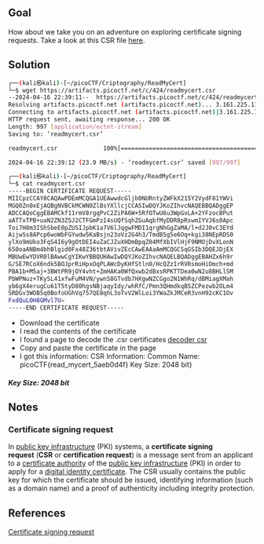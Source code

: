 ## Goal
How about we take you on an adventure on exploring certificate signing requests. Take a look at this CSR file [here](https://artifacts.picoctf.net/c/424/readmycert.csr).
## Solution

```bash
┌──(kali㉿kali)-[~/picoCTF/Criptography/ReadMyCert]
└─$ wget https://artifacts.picoctf.net/c/424/readmycert.csr
--2024-04-16 22:39:11--  https://artifacts.picoctf.net/c/424/readmycert.csr
Resolving artifacts.picoctf.net (artifacts.picoctf.net)... 3.161.225.11, 3.161.225.60, 3.161.225.3, ...
Connecting to artifacts.picoctf.net (artifacts.picoctf.net)|3.161.225.11|:443... connected.
HTTP request sent, awaiting response... 200 OK
Length: 997 [application/octet-stream]
Saving to: ‘readmycert.csr’

readmycert.csr             100%[========================================>]     997  --.-KB/s    in 0s      

2024-04-16 22:39:12 (23.9 MB/s) - ‘readmycert.csr’ saved [997/997]

┌──(kali㉿kali)-[~/picoCTF/Criptography/ReadMyCert]
└─$ cat readmycert.csr 
-----BEGIN CERTIFICATE REQUEST-----
MIICpzCCAY8CAQAwPDEmMCQGA1UEAwwdcGljb0NURntyZWFkX215Y2VydF81YWVi
MGQ0Zn0xEjAQBgNVBCkMCWN0ZlBsYXllcjCCASIwDQYJKoZIhvcNAQEBBQADggEP
ADCCAQoCggEBAMCkf11rmV8rgqPvC2ZiPA6W+5RfOTwU6u3WpGvLA+2YFzocBPut
aATTxTPB+uaN2ZN3Z5J2CTFGmPzI4sUQfSqhZGuAqbfMyDDR8pRswmIYVJ6s0Apc
Toi7H8m3IShSbeE0pZUSIJpbK1a7V6lJqgwFMDI1qrgNhGgZaMA/l+d2J0vC3EYd
AijwSs8APcp6woWbFGYwdw5KaBsjn23oVz2G4h3/TmdB5g5e6Oq+kgi38NEpRDS0
ylXo9mUko3FqS4I6y9gOtDEI4uZaCJZuXHDmBpqZ04MfXbIVlHjF9NMOjDvXLonN
650oaANBm4bhBlgid0Fx48Z36tbtAVivZEcCAwEAAaAmMCQGCSqGSIb3DQEJDjEX
MBUwEwYDVR0lBAwwCgYIKwYBBQUHAwIwDQYJKoZIhvcNAQELBQADggEBAHZx6h9r
G/SE7RCoX6ndk5BOJprRiHpxOqPLAWcDyKHfStln0/HcQZzIrRVRsmoHiOmch+md
PBA1b+M5aj+3BWtPR9jOY4vht+ZmHAKa0WfQxwb2dBxsRPKTTDea0wN2u8BHLlSM
PbWPNuz+TKySL41xfwFuM4VN/ywn58GTvdb7HXgwNZCGgo2N1WhRq/dBMiagXMah
yb6gX4erugCu61T5tyD80hgsNBjaqyIdy/whRfC/Pmn3QHmdkqB5ZCPezwb2OLm4
5RDGv3WOB5q0BofoUGhVq757QE8qhL3oTvV2WlLoi3YWaZkJMCeR3vnH92cKC1Ov
FxdQuLOH8GMvl7U=
-----END CERTIFICATE REQUEST-----
````

+ Download the certificate  
+ I read the contents of the certificate  
+ I found a page to decode the .csr certificates  [decoder csr](https://www.sslshopper.com/csr-decoder.html)  
+ Copy and paste the certificate in the page  
+ I got this information:
		CSR Information:
		Common Name: picoCTF{read_mycert_5aeb0d4f}
		Key Size: 2048 bit}

##### **Key Size:** 2048 bit
## Notes
### Certificate signing request
In [public key infrastructure](https://en.wikipedia.org/wiki/Public_key_infrastructure "Public key infrastructure") (PKI) systems, a **certificate signing request** (**CSR** or **certification request**) is a message sent from an applicant to a [certificate authority](https://en.wikipedia.org/wiki/Certificate_authority "Certificate authority") of the [public key infrastructure](https://en.wikipedia.org/wiki/Public_key_infrastructure "Public key infrastructure") (PKI) in order to apply for a [digital identity certificate](https://en.wikipedia.org/wiki/Public_key_certificate "Public key certificate"). The CSR usually contains the public key for which the certificate should be issued, identifying information (such as a domain name) and a proof of authenticity including integrity protection.
## References
[Certificate signing request](https://en.wikipedia.org/wiki/Certificate_signing_request)
